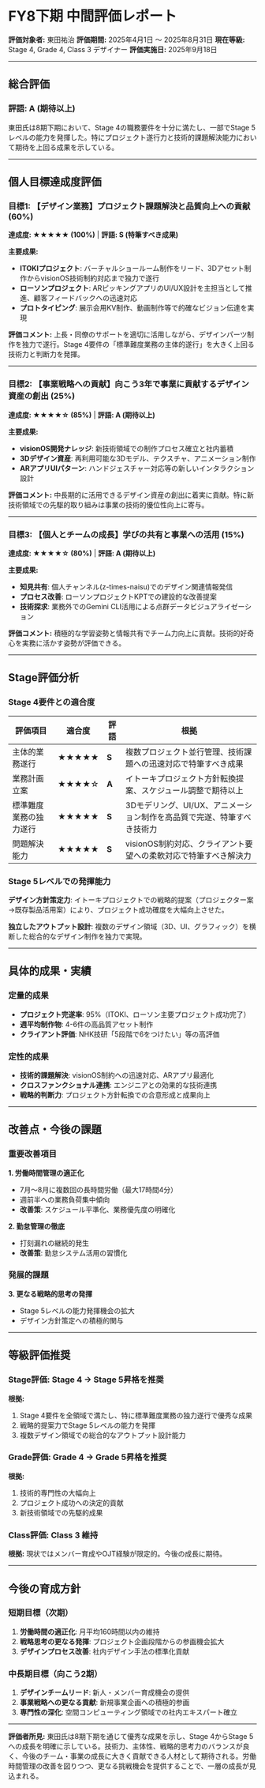 # FY8下期 中間評価レポート

**評価対象者:** 東田祐治
**評価期間:** 2025年4月1日 ～ 2025年8月31日
**現在等級:** Stage 4, Grade 4, Class 3 デザイナー
**評価実施日:** 2025年9月18日

---

## 総合評価

### 評語: **A (期待以上)**

東田氏は8期下期において、Stage 4の職務要件を十分に満たし、一部でStage 5レベルの能力を発揮した。特にプロジェクト遂行力と技術的課題解決能力において期待を上回る成果を示している。

---

## 個人目標達成度評価

### 目標1: 【デザイン業務】プロジェクト課題解決と品質向上への貢献 (60%)
**達成度: ★★★★★ (100%)** | **評語: S (特筆すべき成果)**

**主要成果:**
- **ITOKIプロジェクト**: バーチャルショールーム制作をリード、3Dアセット制作からvisionOS技術制約対応まで独力で遂行
- **ローソンプロジェクト**: ARピッキングアプリのUI/UX設計を主担当として推進、顧客フィードバックへの迅速対応
- **プロトタイピング**: 展示会用KV制作、動画制作等で的確なビジョン伝達を実現

**評価コメント:**
上長・同僚のサポートを適切に活用しながら、デザインパーツ制作を独力で遂行。Stage 4要件の「標準難度業務の主体的遂行」を大きく上回る技術力と判断力を発揮。

---

### 目標2: 【事業戦略への貢献】向こう3年で事業に貢献するデザイン資産の創出 (25%)
**達成度: ★★★★☆ (85%)** | **評語: A (期待以上)**

**主要成果:**
- **visionOS開発ナレッジ**: 新技術領域での制作プロセス確立と社内蓄積
- **3Dデザイン資産**: 再利用可能な3Dモデル、テクスチャ、アニメーション制作
- **ARアプリUIパターン**: ハンドジェスチャー対応等の新しいインタラクション設計

**評価コメント:**
中長期的に活用できるデザイン資産の創出に着実に貢献。特に新技術領域での先駆的取り組みは事業の技術的優位性向上に寄与。

---

### 目標3: 【個人とチームの成長】学びの共有と事業への活用 (15%)
**達成度: ★★★★☆ (80%)** | **評語: A (期待以上)**

**主要成果:**
- **知見共有**: 個人チャンネル(z-times-naisu)でのデザイン関連情報発信
- **プロセス改善**: ローソンプロジェクトKPTでの建設的な改善提案
- **技術探求**: 業務外でのGemini CLI活用による点群データビジュアライゼーション

**評価コメント:**
積極的な学習姿勢と情報共有でチーム力向上に貢献。技術的好奇心を実務に活かす姿勢が評価できる。

---

## Stage評価分析

### Stage 4要件との適合度

| 評価項目 | 適合度 | 評語 | 根拠 |
|---------|--------|------|------|
| 主体的業務遂行 | ★★★★★ | **S** | 複数プロジェクト並行管理、技術課題への迅速対応で特筆すべき成果 |
| 業務計画立案 | ★★★★☆ | **A** | イトーキプロジェクト方針転換提案、スケジュール調整で期待以上 |
| 標準難度業務の独力遂行 | ★★★★★ | **S** | 3Dモデリング、UI/UX、アニメーション制作を高品質で完遂、特筆すべき技術力 |
| 問題解決能力 | ★★★★★ | **S** | visionOS制約対応、クライアント要望への柔軟対応で特筆すべき解決力 |

### Stage 5レベルでの発揮能力

**デザイン方針策定力**: イトーキプロジェクトでの戦略的提案（プロジェクター案→既存製品活用案）により、プロジェクト成功確度を大幅向上させた。

**独立したアウトプット設計**: 複数のデザイン領域（3D、UI、グラフィック）を横断した総合的なデザイン制作を独力で実現。

---

## 具体的成果・実績

### 定量的成果
- **プロジェクト完遂率**: 95%（ITOKI、ローソン主要プロジェクト成功完了）
- **週平均制作物**: 4-6件の高品質アセット制作
- **クライアント評価**: NHK技研「5段階で6をつけたい」等の高評価

### 定性的成果
- **技術的課題解決**: visionOS制約への迅速対応、ARアプリ最適化
- **クロスファンクショナル連携**: エンジニアとの効果的な技術連携
- **戦略的判断力**: プロジェクト方針転換での合意形成と成果向上

---

## 改善点・今後の課題

### 重要改善項目

**1. 労働時間管理の適正化**
- 7月～8月に複数回の長時間労働（最大17時間4分）
- 週前半への業務負荷集中傾向
- **改善策**: スケジュール平準化、業務優先度の明確化

**2. 勤怠管理の徹底**
- 打刻漏れの継続的発生
- **改善策**: 勤怠システム活用の習慣化

### 発展的課題

**3. 更なる戦略的思考の発揮**
- Stage 5レベルの能力発揮機会の拡大
- デザイン方針策定への積極的関与

---

## 等級評価推奨

### Stage評価: **Stage 4 → Stage 5昇格を推奨**

**根拠:**
1. Stage 4要件を全領域で満たし、特に標準難度業務の独力遂行で優秀な成果
2. 戦略的提案力でStage 5レベルの能力を発揮
3. 複数デザイン領域での総合的なアウトプット設計能力

### Grade評価: **Grade 4 → Grade 5昇格を推奨**

**根拠:**
1. 技術的専門性の大幅向上
2. プロジェクト成功への決定的貢献
3. 新技術領域での先駆的成果

### Class評価: **Class 3 維持**

**根拠:**
現状ではメンバー育成やOJT経験が限定的。今後の成長に期待。

---

## 今後の育成方針

### 短期目標（次期）
1. **労働時間の適正化**: 月平均160時間以内の維持
2. **戦略思考の更なる発揮**: プロジェクト企画段階からの参画機会拡大
3. **デザインプロセス改善**: 社内デザイン手法の標準化貢献

### 中長期目標（向こう2期）
1. **デザインチームリード**: 新人・メンバー育成機会の提供
2. **事業戦略への更なる貢献**: 新規事業企画への積極的参画
3. **専門性の深化**: 空間コンピューティング領域での社内エキスパート確立

---

**評価者所見:**
東田氏は8期下期を通じて優秀な成果を示し、Stage 4からStage 5への成長を明確に示している。技術力、主体性、戦略的思考力のバランスが良く、今後のチーム・事業の成長に大きく貢献できる人材として期待される。労働時間管理の改善を図りつつ、更なる挑戦機会を提供することで、一層の成長が見込まれる。